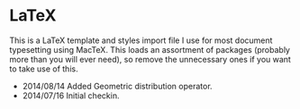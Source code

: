 LaTeX
=====

This is a LaTeX template and styles import file I use for most document typesetting using MacTeX. 
This loads an assortment of packages (probably more than you will ever need), so remove the unnecessary ones 
if you want to take use of this.  

* 2014/08/14 Added Geometric distribution operator. 
* 2014/07/16 Initial checkin.